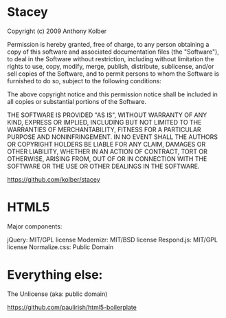 # Stacey

Copyright (c) 2009 Anthony Kolber

Permission is hereby granted, free of charge, to any person obtaining a copy
of this software and associated documentation files (the "Software"), to deal
in the Software without restriction, including without limitation the rights
to use, copy, modify, merge, publish, distribute, sublicense, and/or sell
copies of the Software, and to permit persons to whom the Software is
furnished to do so, subject to the following conditions:

The above copyright notice and this permission notice shall be included in
all copies or substantial portions of the Software.

THE SOFTWARE IS PROVIDED "AS IS", WITHOUT WARRANTY OF ANY KIND, EXPRESS OR
IMPLIED, INCLUDING BUT NOT LIMITED TO THE WARRANTIES OF MERCHANTABILITY,
FITNESS FOR A PARTICULAR PURPOSE AND NONINFRINGEMENT. IN NO EVENT SHALL THE
AUTHORS OR COPYRIGHT HOLDERS BE LIABLE FOR ANY CLAIM, DAMAGES OR OTHER
LIABILITY, WHETHER IN AN ACTION OF CONTRACT, TORT OR OTHERWISE, ARISING FROM,
OUT OF OR IN CONNECTION WITH THE SOFTWARE OR THE USE OR OTHER DEALINGS IN
THE SOFTWARE.

https://github.com/kolber/stacey

# HTML5

Major components:

jQuery: MIT/GPL license
Modernizr: MIT/BSD license
Respond.js: MIT/GPL license
Normalize.css: Public Domain

# Everything else:

The Unlicense (aka: public domain)

https://github.com/paulirish/html5-boilerplate